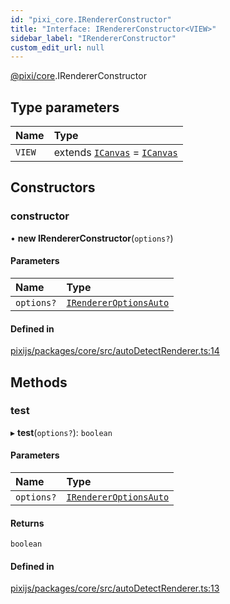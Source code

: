 ```yaml
---
id: "pixi_core.IRendererConstructor"
title: "Interface: IRendererConstructor<VIEW>"
sidebar_label: "IRendererConstructor"
custom_edit_url: null
---
```


[@pixi/core](../modules/pixi_core.md).IRendererConstructor

## Type parameters

| Name | Type |
| :------ | :------ |
| `VIEW` | extends [`ICanvas`](pixi_core.ICanvas.md) = [`ICanvas`](pixi_core.ICanvas.md) |

## Constructors

### constructor

• **new IRendererConstructor**(`options?`)

#### Parameters

| Name | Type |
| :------ | :------ |
| `options?` | [`IRendererOptionsAuto`](pixi_core.IRendererOptionsAuto.md) |

#### Defined in

[pixijs/packages/core/src/autoDetectRenderer.ts:14](https://github.com/pixijs/pixijs/blob/2194fe5c5/packages/core/src/autoDetectRenderer.ts#L14)

## Methods

### test

▸ **test**(`options?`): `boolean`

#### Parameters

| Name | Type |
| :------ | :------ |
| `options?` | [`IRendererOptionsAuto`](pixi_core.IRendererOptionsAuto.md) |

#### Returns

`boolean`

#### Defined in

[pixijs/packages/core/src/autoDetectRenderer.ts:13](https://github.com/pixijs/pixijs/blob/2194fe5c5/packages/core/src/autoDetectRenderer.ts#L13)
